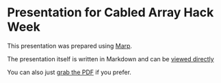 # Presentation for Cabled Array Hack Week

This presentation was prepared using [Marp](https://yhatt.github.io/marp/).

The presentation itself is written in Markdown and can be [viewed directly](COHW.md)

You can also just [grab the PDF](COHW.pdf) if you prefer.
